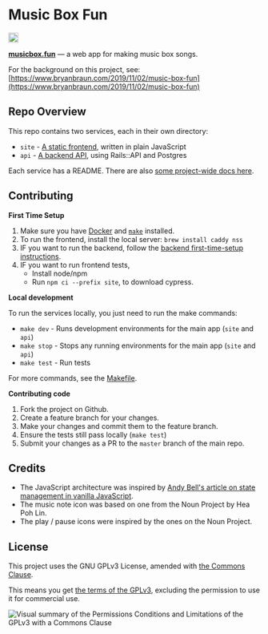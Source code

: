 # Music Box Fun
<a href='http://www.recurse.com' title='Made with love at the Recurse Center'><img src='https://cloud.githubusercontent.com/assets/2883345/11325206/336ea5f4-9150-11e5-9e90-d86ad31993d8.png' height='20px'/></a>

**[musicbox.fun](https://musicbox.fun)** — a web app for making music box songs.

For the background on this project, see: [https://www.bryanbraun.com/2019/11/02/music-box-fun](https://www.bryanbraun.com/2019/11/02/music-box-fun)

## Repo Overview

This repo contains two services, each in their own directory:

- `site` - [A static frontend](site), written in plain JavaScript
- `api` - [A backend API](api), using Rails::API and Postgres

Each service has a README. There are also [some project-wide docs here](/docs).

## Contributing

**First Time Setup**

1. Make sure you have [Docker](https://docs.docker.com/desktop/) and [`make`](https://www.gnu.org/software/make/manual/make.html) installed.
2. To run the frontend, install the local server: `brew install caddy nss`
3. IF you want to run the backend, follow the [backend first-time-setup instructions](api/README.md#setup).
4. IF you want to run frontend tests,
    - Install node/npm
    - Run `npm ci --prefix site`, to download cypress.

**Local development**

To run the services locally, you just need to run the make commands:

- `make dev` - Runs development environments for the main app (`site` and `api`)
- `make stop` - Stops any running environments for the main app (`site` and `api`)
- `make test` - Run tests

For more commands, see the [Makefile](./Makefile).

**Contributing code**

1. Fork the project on Github.
2. Create a feature branch for your changes.
3. Make your changes and commit them to the feature branch.
4. Ensure the tests still pass locally (`make test`)
5. Submit your changes as a PR to the `master` branch of the main repo.

## Credits

- The JavaScript architecture was inspired by [Andy Bell's article on state management in vanilla JavaScript](https://css-tricks.com/build-a-state-management-system-with-vanilla-javascript/).
- The music note icon was based on one from the Noun Project by Hea Poh Lin.
- The play / pause icons were inspired by the ones on the Noun Project.

## License

This project uses the GNU GPLv3 License, amended with [the Commons Clause](https://commonsclause.com/).

This means you get [the terms of the GPLv3](https://choosealicense.com/licenses/gpl-3.0/), excluding the permission to use it for commercial use.

![Visual summary of the Permissions Conditions and Limitations of the GPLv3 with a Commons Clause](license-summary.png)


